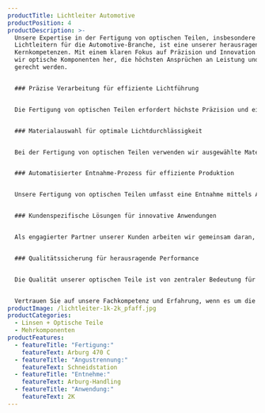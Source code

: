 ```yaml
---
productTitle: Lichtleiter Automotive
productPosition: 4
productDescription: >-
  Unsere Expertise in der Fertigung von optischen Teilen, insbesondere
  Lichtleitern für die Automotive-Branche, ist eine unserer herausragenden
  Kernkompetenzen. Mit einem klaren Fokus auf Präzision und Innovation stellen
  wir optische Komponenten her, die höchsten Ansprüchen an Leistung und Qualität
  gerecht werden.


  ### Präzise Verarbeitung für effiziente Lichtführung


  Die Fertigung von optischen Teilen erfordert höchste Präzision und eine minimale Partikelbelastung, um den hohen Anforderungen gerecht zu werden. Unsere leistungsstarke Arburg 470 C Spritzugussmaschine ermöglicht eine präzise 2K-Anwendung mit Angusstrennung mittels Schneidstation. Dieser Prozess garantiert eine reibungslose Herstellung von hochwertigen optischen Teilen.


  ### Materialauswahl für optimale Lichtdurchlässigkeit


  Bei der Fertigung von optischen Teilen verwenden wir ausgewählte Materialien, die für ihre hervorragende Lichtdurchlässigkeit und optischen Eigenschaften bekannt sind. Die gewählten Materialien gewährleisten eine effiziente Lichtführung und ermöglichen so eine optimale Leistung der Lichtleiter in den Fahrzeugen.


  ### Automatisierter Entnahme-Prozess für effiziente Produktion


  Unsere Fertigung von optischen Teilen umfasst eine Entnahme mittels Arburg-Handling, Zuführung in eine Schneidstation und Ablage der Komponenten. Dieser automatisierte Schritt in der Produktion gewährleistet eine effiziente und zuverlässige Weiterverarbeitung der gefertigten Komponenten.


  ### Kundenspezifische Lösungen für innovative Anwendungen


  Als engagierter Partner unserer Kunden arbeiten wir gemeinsam daran, maßgeschneiderte Lösungen für ihre individuellen Anwendungen zu entwickeln. Unsere optischen Komponenten werden genau auf die spezifischen Anforderungen und Bedürfnisse unserer Kunden abgestimmt, um innovative Lösungen für die Automotive-Branche zu schaffen.


  ### Qualitätssicherung für herausragende Performance


  Die Qualität unserer optischen Teile ist von zentraler Bedeutung für ihre Performance und Zuverlässigkeit. Alle Lichtleiter unterliegen einer gründlichen Qualitätskontrolle, um sicherzustellen, dass sie den hohen Standards der Automotive-Branche entsprechen. Wir setzen alles daran, Produkte von höchster Qualität zu liefern.


  Vertrauen Sie auf unsere Fachkompetenz und Erfahrung, wenn es um die Fertigung von optischen Teilen und innovativen Lichtleitern für die Automotive-Branche geht. Unsere Präzision und unser Streben nach Spitzenleistungen machen uns zu einem verlässlichen Partner für Lösungen in der Automobilindustrie.
productImage: /lichtleiter-1k-2k_pfaff.jpg
productCategories:
  - Linsen + Optische Teile
  - Mehrkomponenten
productFeatures:
  - featureTitle: "Fertigung:"
    featureText: Arburg 470 C
  - featureTitle: "Angustrennung:"
    featureText: Schneidstation
  - featureTitle: "Entnehme:"
    featureText: Arburg-Handling
  - featureTitle: "Anwendung:"
    featureText: 2K
---
```


